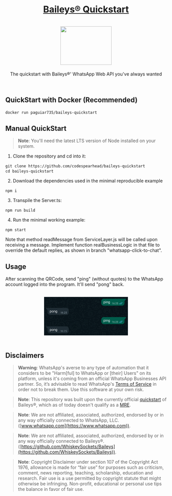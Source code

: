 <h1 align="center"><a href="https://github.com/codespearhead/baileys-quickstart">Baileys® Quickstart</a></h1>

<p align="center">
    <br>
  <a href="https://pixabay.com/vectors/run-sport-stand-success-ready-2872201/">
    <img src="https://cdn.pixabay.com/photo/2017/10/20/18/10/run-2872201_960_720.png" width="160px" height="120px"/>
  </a>
  <br><br>
  The quickstart with Baileys®' WhatsApp Web API you've always wanted 
  <br>
</p>

<br>

## QuickStart with Docker (Recommended)

```sh
docker run paguiar735/baileys-quickstart
```

## Manual QuickStart

> **Note**: You'll need the latest LTS version of Node installed on your system.

1. Clone the repository and cd into it:

```
git clone https://github.com/codespearhead/baileys-quickstart
cd baileys-quickstart
```

2.  Download the dependencies used in the minimal reproducible example

```
npm i
```

3. Transpile the Server.ts:

```
npm run build
```

4. Run the minimal working example:

```
npm start
```

Note that method readMessage from ServiceLayer.js will be called upon receiving a message. Implement function realBusinessLogic in that file to override the default replies, as shown in branch "whatsapp-click-to-chat".



## Usage

After scanning the QRCode, send "ping" (without quotes) to the WhatsApp account logged into the program. It'll send "pong" back.

<p align="center">
  <br>
    <img src="https://github.com/Paguiar735/whatsmeow-quickstart/raw/main/bot_in_action.jpg" width="262px" height="120px"/>
  <br><br>
</p>


## Disclaimers

> **Warning**: WhatsApp's averse to any type of automation that it considers to be "Harm[ful] to WhatsApp or [their] Users" on its platform, unless it's coming from an official WhatsApp Businesses API partner. So, it’s advisable to read WhatsApp's [Terms of Service](https://www.whatsapp.com/legal/terms-of-service) in order not to break them. Use this software at your own risk.

> **Note**: This repository was built upon the currently official [quickstart](https://github.com/WhiskeySockets/Baileys/blob/master/Example/example.ts) of Baileys®, which as of today doesn't qualify as a [MRE](https://en.wikipedia.org/wiki/Minimal_reproducible_example).

> **Note**: We are not affiliated, associated, authorized, endorsed by or in any way officially connected to WhatsApp, LLC. ([www.whatsapp.com](https://www.whatsapp.com)).

> **Note**: We are not affiliated, associated, authorized, endorsed by or in any way officially connected to Baileys®. ([https://github.com/WhiskeySockets/Baileys](https://github.com/WhiskeySockets/Baileys)).

> **Note**:
> Copyright Disclaimer under section 107 of the Copyright Act 1976, allowance is made for “fair use” for purposes such as criticism, comment, news reporting, teaching, scholarship, education and research.
> Fair use is a use permitted by copyright statute that might otherwise be infringing.
> Non-profit, educational or personal use tips the balance in favor of fair use.
